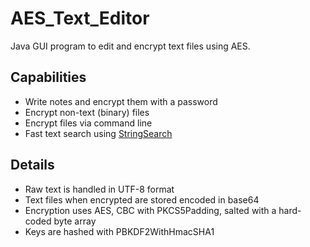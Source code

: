 AES_Text_Editor
===============

Java GUI program to edit and encrypt text files using AES.

Capabilities
------------

  * Write notes and encrypt them with a password
  * Encrypt non-text (binary) files
  * Encrypt files via command line
  * Fast text search using [StringSearch](http://johannburkard.de/software/stringsearch/)
  
Details
-------
  * Raw text is handled in UTF-8 format
  * Text files when encrypted are stored encoded in base64
  * Encryption uses AES, CBC with PKCS5Padding, salted with a hard-coded byte array
  * Keys are hashed with PBKDF2WithHmacSHA1
  
  
